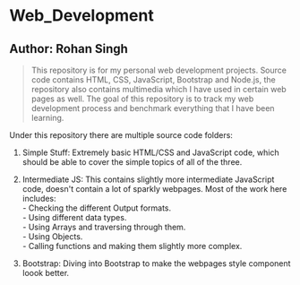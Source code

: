 # Web_Development
## Author: Rohan Singh  

> This repository is for my personal web development projects. Source code contains HTML, CSS, JavaScript, Bootstrap and Node.js, the repository also contains multimedia which I have used in certain web pages as well. The goal of this repository is to track my web development process and benchmark everything that I have been learning.

Under this repository there are multiple source code folders:
1) Simple Stuff: Extremely basic HTML/CSS and JavaScript code, which should be able to cover the simple topics of all of the three.  

2) Intermediate JS: This contains slightly more intermediate JavaScript code, doesn't contain a lot of sparkly webpages. Most of the work here includes:  
        - Checking the different Output formats.  
        - Using different data types.  
        - Using Arrays and traversing through them.  
        - Using Objects.  
        - Calling functions and making them slightly more complex.  

3) Bootstrap: Diving into Bootstrap to make the webpages style component loook better.  
 